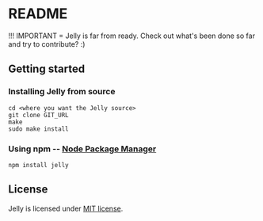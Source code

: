 README
======

!!! IMPORTANT = Jelly is far from ready. Check out what's been done so far and try to contribute? :)

Getting started
---------------

### Installing Jelly from source

    cd <where you want the Jelly source>
    git clone GIT_URL
    make
    sudo make install

### Using npm -- [Node Package Manager](http://npmjs.org/)

    npm install jelly

License
-------

Jelly is licensed under [MIT license](./LICENSE.md).
